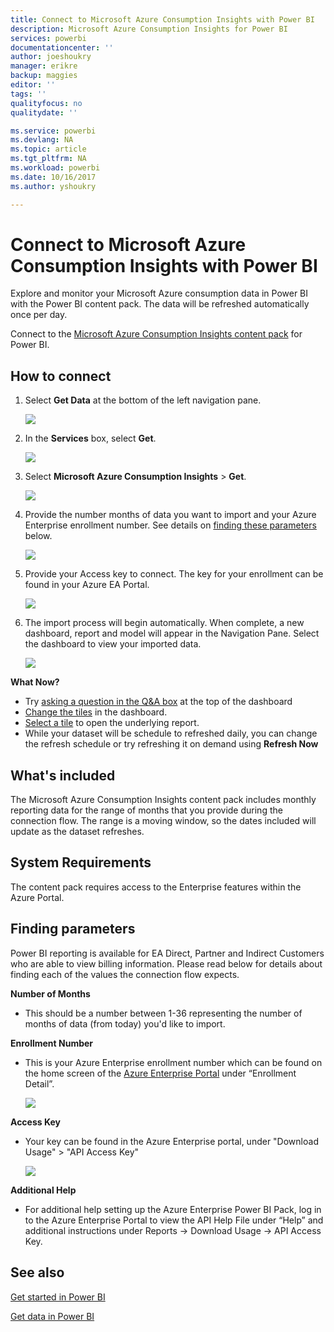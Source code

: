 ```yaml
---
title: Connect to Microsoft Azure Consumption Insights with Power BI
description: Microsoft Azure Consumption Insights for Power BI
services: powerbi
documentationcenter: ''
author: joeshoukry
manager: erikre
backup: maggies
editor: ''
tags: ''
qualityfocus: no
qualitydate: ''

ms.service: powerbi
ms.devlang: NA
ms.topic: article
ms.tgt_pltfrm: NA
ms.workload: powerbi
ms.date: 10/16/2017
ms.author: yshoukry

---
```

# Connect to Microsoft Azure Consumption Insights with Power BI
Explore and monitor your Microsoft Azure consumption data in Power BI with the Power BI content pack. The data will be refreshed automatically once per day.

Connect to the [Microsoft Azure Consumption Insights content pack](https://app.powerbi.com/getdata/services/azureconsumption) for Power BI.

## How to connect
1. Select **Get Data** at the bottom of the left navigation pane.
   
    ![](media/powerbi-content-pack-azure-consumption-insights/getdata.png)
2. In the **Services** box, select **Get**.
   
   ![](media/powerbi-content-pack-azure-consumption-insights/services.png)
3. Select **Microsoft Azure Consumption Insights** \> **Get**. 
   
   ![](media/powerbi-content-pack-azure-consumption-insights/mazureconsumption.png)
4. Provide the number months of data you want to import and your Azure Enterprise enrollment number. See details on [finding these parameters](#FindingParams) below.
   
    ![](media/powerbi-content-pack-azure-consumption-insights/azureconsumptionparams.png)
5. Provide your Access key to connect. The key for your enrollment can be found in your Azure EA Portal. 
   
    ![](media/powerbi-content-pack-azure-consumption-insights/msazureconsumptioncreds.png)
6. The import process will begin automatically. When complete, a new dashboard, report and model will appear in the Navigation Pane. Select the dashboard to view your imported data.
   
   ![](media/powerbi-content-pack-azure-consumption-insights/msazureconsumptiondashboard.png)

**What Now?**

* Try [asking a question in the Q&A box](powerbi-service-q-and-a.md) at the top of the dashboard
* [Change the tiles](service-dashboard-edit-tile.md) in the dashboard.
* [Select a tile](service-dashboard-tiles.md) to open the underlying report.
* While your dataset will be schedule to refreshed daily, you can change the refresh schedule or try refreshing it on demand using **Refresh Now**

## What's included
The Microsoft Azure Consumption Insights content pack includes monthly reporting data for the range of months that you provide during the connection flow. The range is a moving window, so the dates included will update as the dataset refreshes.

## System Requirements
The content pack requires access to the Enterprise features within the Azure Portal. 

<a name="FindingParams"></a>

## Finding parameters
Power BI reporting is available for EA Direct, Partner and Indirect Customers who are able to view billing information. Please read below for details about finding each of the values the connection flow expects.

**Number of Months**

* This should be a number between 1-36 representing the number of months of data (from today) you'd like to import.

**Enrollment Number**

* This is your Azure Enterprise enrollment number which can be found on the home screen of the [Azure Enterprise Portal](https://ea.azure.com/) under “Enrollment Detail”.
  
    ![](media/powerbi-content-pack-azure-consumption-insights/params2.png)

**Access Key**

* Your key can be found in the Azure Enterprise portal, under "Download Usage" > "API Access Key"
  
    ![](media/powerbi-content-pack-azure-consumption-insights/creds2.png)

**Additional Help**

* For additional help setting up the Azure Enterprise Power BI Pack, log in to the Azure Enterprise Portal to view the API Help File under “Help” and additional instructions under Reports -> Download Usage -> API Access Key. 

## See also
[Get started in Power BI](service-get-started.md)

[Get data in Power BI](service-get-data.md)

